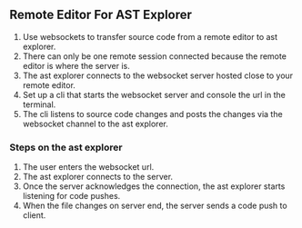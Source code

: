 ## Remote Editor For AST Explorer

1. Use websockets to transfer source code from a remote editor to ast explorer.
2. There can only be one remote session connected because the remote editor is where the server is.
3. The ast explorer connects to the websocket server hosted close to your remote editor. 
4. Set up a cli that starts the websocket server and console the url in the terminal.
5. The cli listens to source code changes and posts the changes via the websocket channel to the ast explorer.

### Steps on the ast explorer

1. The user enters the websocket url.
2. The ast explorer connects to the server.
3. Once the server acknowledges the connection, the ast explorer starts listening for code pushes.
4. When the file changes on server end, the server sends a code push to client.
